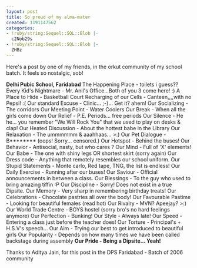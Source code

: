 ```yaml
---
layout: post
title: So proud of my alma-mater
created: 1191147562
categories:
- !ruby/string:Sequel::SQL::Blob |-
  c2Nob29s
- !ruby/string:Sequel::SQL::Blob |-
  ZHBz
---
```

Here's a post by one of my friends, in the orkut community of my school batch. It feels so nostalgic, sob!

<strong>Delhi Pubic School, Faridabad</strong>
The Happening Place - toilets i guess??
Every Kid's Nightmare - Mr. Anil's Office...Both of you 3 come here! :)
A Place to Hide - Basketball Court
Recharging of our Cells - Canteen,,,,with no Pepsi! :(
Our standard Excuse - Clinic... ;-)... Get it? ahem!
Our Socializing - The corridors
Our Meeting Point - Water Coolers
Our Break - When all the girls come down
Our Relief - P.E. Periods... free periods
Our Silence - He he... you remember "We Will Rock You" that we used to play on desks & clap!
Our Heated Discussion - About the hottest babe in the Library
Our Relaxation - The ummmmmm & aaahhaas... >:)
Our Pet Dialogue - B******** (oops! Sorry... censored.)
Our Hotspot - Behind the buses!
Our Behavior - Antisocial, nasty, but who cares ?
Our Mind - Full of 'X' elements!
Our Babe - The one with shiny legs OR shortest skirt (sorry again)
Our Dress code - Anything that remotely resembles our school uniform.
Our Stupid Statements - Monte carlo, Red tape, TNG, the list is endless!
Our Daily Exercise - Running after our buses!
Our Saviour - Official announcements in between a class.
Our Blessings - To the guy who used to bring amazing tiffin :P
Our Discipline - Sorry! Does not exist in a true Dipsite.
Our Memory - Very sharp in remembering birthday treats!
Our Celebrations - Chocolate pastries all over the body!
Our Favourable Pastime - Looking for beautiful females (read hot)
Our Rivalry - MVN? Apeejay? >:)
Our World Trade Centre - BOYS hostel (sorry bro's no hard feelings anymore)
Our Perfection - Bunking!
Our Style - Always late!
Our Speed - Entering a class just before the teacher does!
Our Torture - Principal's + H.S.V's speech...
Our Aim - Trying our best to get introduced to beautiful girls
Our Popularity - Depends on how many times we have been called backstage during assembly
<strong>Our Pride - Being a Dipsite... Yeah!</strong>

Thanks to Aditya Jain, for this post in the DPS Faridabad - Batch of 2006 community
